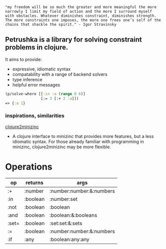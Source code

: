     "my freedom will be so much the greater and more meaningful the more narrowly I limit my field of action and the more I surround myself with obstacles. Whatever diminishes constraint, diminishes strength. The more constraints one imposes, the more one frees one’s self of the chains that shackle the spirit." - Igor Stravinsky

## Petrushka is a library for solving constraint problems in clojure.
It aims to provide:
- expressive, idiomatic syntax
- compatability with a range of backend solvers
- type inference
- helpful error messages

```clojure
(p/solve-where [[:in :a (range 0 6)]
                [:= 3 [:+ 2 :a]])
=> {:a 1}
```

### inspirations, similarities
[clojure2minizinc](https://github.com/tanders/clojure2minizinc)
- A clojure interface to minizinc that provides more features, but a less idiomatic syntax. For those already familiar with programming in minizinc, clojure2minizinc may be more flexible.

[comment]: <> (beware: below this line will be overwritten. see utils.docs/generate-readme!)
# Operations
| op | returns | args |
| --- | --- | --- |
|:+|:number|:number:number:&:numbers|
|:in|:boolean|:number:set|
|:not|:boolean|:boolean|
|:and|:boolean|:boolean:&:booleans|
|:set=|:boolean|:set:set:&:sets|
|:=|:boolean|:number:number:&:numbers|
|:if|:any|:boolean:any:any|